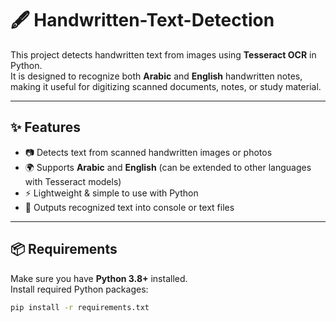 # 🖋️ Handwritten-Text-Detection 

This project detects handwritten text from images using **Tesseract OCR** in Python.  
It is designed to recognize both **Arabic** and **English** handwritten notes, making it useful for digitizing scanned documents, notes, or study material.

---

## ✨ Features
- 📷 Detects text from scanned handwritten images or photos  
- 🌍 Supports **Arabic** and **English** (can be extended to other languages with Tesseract models)  
- ⚡ Lightweight & simple to use with Python  
- 📂 Outputs recognized text into console or text files  

---

## 📦 Requirements
Make sure you have **Python 3.8+** installed.  
Install required Python packages:
```bash
pip install -r requirements.txt
